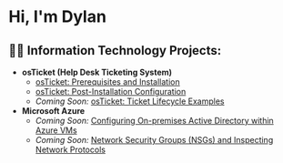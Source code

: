 <h1>Hi, I'm Dylan 

<h2>👨‍💻 Information Technology Projects:</h2>

- <b>osTicket (Help Desk Ticketing System)</b>
  - [osTicket: Prerequisites and Installation](https://github.com/DylanRSantiago/osticket-prereqs)
  - [osTicket: Post-Installation Configuration](https://github.com/DylanRSantiago/osTicket-Post-installation-Configuration)
   - <i>Coming Soon:</i>  [osTicket: Ticket Lifecycle Examples](https://github.com/DylanRSantiago/ticket-lifecycle)
- <b>Microsoft Azure</b>
   - <i>Coming Soon:</i>  [Configuring On-premises Active Directory within Azure VMs](https://github.com/DylanRSantiago/configure-ad)
  - <i>Coming Soon:</i>   [Network Security Groups (NSGs) and Inspecting Network Protocols](https://github.com/DylanRSantiago/azure-network-protocols)
